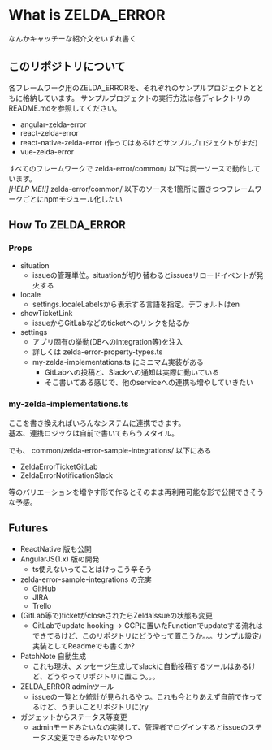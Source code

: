 # What is ZELDA_ERROR
なんかキャッチーな紹介文をいずれ書く

## このリポジトリについて
各フレームワーク用のZELDA_ERRORを、それぞれのサンプルプロジェクトとともに格納しています。 
サンプルプロジェクトの実行方法は各ディレクトリのREADME.mdを参照してください。

- angular-zelda-error
- react-zelda-error
- react-native-zelda-error (作ってはあるけどサンプルプロジェクトがまだ)
- vue-zelda-error
 
すべてのフレームワークで zelda-error/common/ 以下は同一ソースで動作しています。  
*[HELP ME!!]* zelda-error/common/ 以下のソースを1箇所に置きつつフレームワークごとにnpmモジュール化したい

## How To ZELDA_ERROR
### Props
- situation
  - issueの管理単位。situationが切り替わるとissuesリロードイベントが発火する
- locale
  - settings.localeLabelsから表示する言語を指定。デフォルトはen
- showTicketLink
  - issueからGitLabなどのticketへのリンクを貼るか
- settings
  - アプリ固有の挙動(DBへのintegration等)を注入
  - 詳しくは zelda-error-property-types.ts
  - my-zelda-implementations.ts にミニマム実装がある
    - GitLabへの投稿と、Slackへの通知は実際に動いている
    - そこ書いてある感じで、他のserviceへの連携も増やしていきたい

### my-zelda-implementations.ts
ここを書き換えればいろんなシステムに連携できます。  
基本、連携ロジックは自前で書いてもらうスタイル。

でも、 common/zelda-error-sample-integrations/ 以下にある
- ZeldaErrorTicketGitLab
- ZeldaErrorNotificationSlack

等のバリエーションを増やす形で作るとそのまま再利用可能な形で公開できそうな予感。

## Futures
- ReactNative 版も公開
- AngularJS(1.x) 版の開発
  - ts使えないってことはけっこう辛そう
- zelda-error-sample-integrations の充実
  - GitHub
  - JIRA
  - Trello
- (GitLab等で)ticketがcloseされたらZeldaIssueの状態も変更
  - GitLabでupdate hooking → GCPに置いたFunctionでupdateする流れはできてるけど、このリポジトリにどうやって置こうか。。。サンプル設定/実装としてReadmeでも書くか?
- PatchNote 自動生成
  - これも現状、メッセージ生成してslackに自動投稿するツールはあるけど、どうやってリポジトリに置こう。。。
- ZELDA_ERROR adminツール
  - issueの一覧とか統計が見られるやつ。これも今とりあえず自前で作ってるけど、うまいことリポジトリに(ry
- ガジェットからステータス等変更
  - adminモードみたいなの実装して、管理者でログインするとissueのステータス変更できるみたいなやつ
